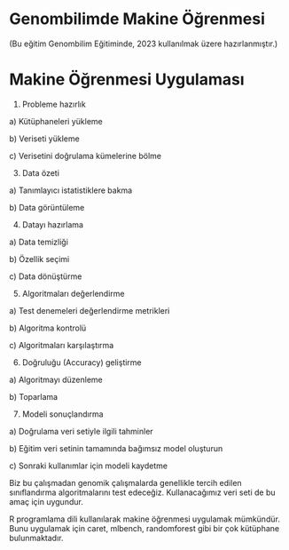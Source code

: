 # Genombilimde Makine Öğrenmesi

(Bu eğitim Genombilim Eğitiminde, 2023 kullanılmak üzere hazırlanmıştır.)

# Makine Öğrenmesi Uygulaması

1. Probleme hazırlık

a) Kütüphaneleri yükleme

b) Veriseti yükleme

c) Verisetini doğrulama kümelerine bölme

3. Data özeti

a) Tanımlayıcı istatistiklere bakma

b) Data görüntüleme

4. Datayı hazırlama

a) Data temizliği

b) Özellik seçimi

c) Data dönüştürme

5. Algoritmaları değerlendirme

a) Test denemeleri değerlendirme metrikleri 

b) Algoritma kontrolü

c) Algoritmaları karşılaştırma

6. Doğruluğu (Accuracy) geliştirme

a) Algoritmayı düzenleme

b) Toparlama

7. Modeli sonuçlandırma

a) Doğrulama veri setiyle ilgili tahminler

b) Eğitim veri setinin tamamında bağımsız model oluşturun 

c) Sonraki kullanımlar için modeli kaydetme

Biz bu çalışmadan genomik çalışmalarda genellikle tercih edilen sınıflandırma algoritmalarını test edeceğiz. Kullanacağımız veri seti de bu amaç için uygundur.

R programlama dili kullanılarak makine öğrenmesi uygulamak mümkündür. Bunu uygulamak için caret, mlbench, randomforest gibi bir çok kütüphane bulunmaktadır.



